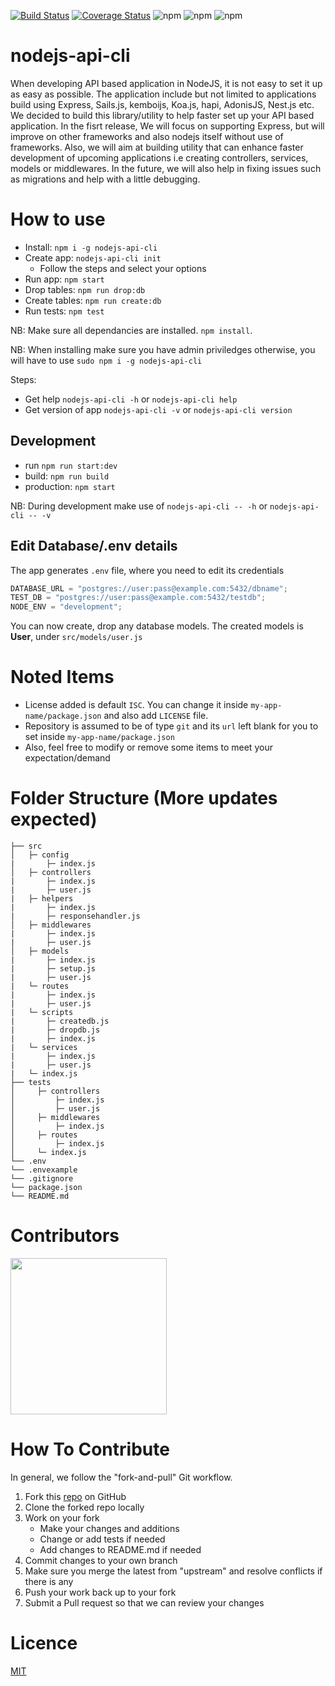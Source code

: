 [![Build Status](https://travis-ci.org/kemboijs/nodejs-api-cli.svg?branch=master)](https://travis-ci.org/kemboijs/nodejs-api-cli)
[![Coverage Status](https://coveralls.io/repos/github/kemboijs/nodejs-api-cli/badge.svg?branch=master)](https://coveralls.io/github/kemboijs/nodejs-api-cli?branch=master)
![npm](https://img.shields.io/npm/dt/nodejs-api-cli)
![npm](https://img.shields.io/npm/v/nodejs-api-cli)
![npm](https://img.shields.io/static/v1?label=PR&message=Welcome&color=brightgreen)

# nodejs-api-cli

When developing API based application in NodeJS, it is not easy to set it up as easy as possible.
The application include but not limited to applications build using Express, Sails.js, kemboijs, Koa.js, hapi, AdonisJS, Nest.js etc.
We decided to build this library/utility to help faster set up your API based application.
In the fisrt release, We will focus on supporting Express, but will improve on other frameworks and also nodejs itself without use of frameworks.
Also, we will aim at building utility that can enhance faster development of upcoming applications i.e creating controllers, services, models or middlewares. In the future, we will also help in fixing issues such as migrations and help with a little debugging.

# How to use

- Install: `npm i -g nodejs-api-cli`
- Create app: `nodejs-api-cli init`
  - Follow the steps and select your options
- Run app: `npm start`
- Drop tables: `npm run drop:db`
- Create tables: `npm run create:db`
- Run tests: `npm test` 

NB: Make sure all dependancies are installed. `npm install`.

NB: When installing make sure you have admin priviledges otherwise, you will have to use `sudo npm i -g nodejs-api-cli`

Steps:

- Get help `nodejs-api-cli -h` or `nodejs-api-cli help`
- Get version of app `nodejs-api-cli -v` or `nodejs-api-cli version`

## Development 

- run `npm run start:dev`
- build: `npm run build`
- production: `npm start`

NB: During development make use of `nodejs-api-cli -- -h` or `nodejs-api-cli -- -v`

## Edit Database/.env details

The app generates `.env` file, where you need to edit its credentials

```javascript
DATABASE_URL = "postgres://user:pass@example.com:5432/dbname";
TEST_DB = "postgres://user:pass@example.com:5432/testdb";
NODE_ENV = "development";
```

You can now create, drop any database models. The created models is **User**, under `src/models/user.js`

# Noted Items

- License added is default `ISC`. You can change it inside `my-app-name/package.json` and also add `LICENSE` file.
- Repository is assumed to be of type `git` and its `url` left blank for you to set inside `my-app-name/package.json`
- Also, feel free to modify or remove some items to meet your expectation/demand

# Folder Structure (More updates expected)

    ├── src
    │   ├─ config
    |       ├─ index.js
    │   ├─ controllers
    |       ├─ index.js
    |       ├─ user.js
    |   ├─ helpers
    |       ├─ index.js
    |       ├─ responsehandler.js
    │   ├─ middlewares
    |       ├─ index.js
    |       ├─ user.js
    │   ├─ models
    |       ├─ index.js
    |       ├─ setup.js
    |       ├─ user.js
    |   └─ routes
    |       ├─ index.js
    |       ├─ user.js
    |   └─ scripts
    |       ├─ createdb.js
    |       ├─ dropdb.js
    |       ├─ index.js
    |   └─ services
    |       ├─ index.js
    |       ├─ user.js
    |   └─ index.js
    ├── tests
    │     ├─ controllers
    │         ├─ index.js
    │         ├─ user.js
    │     ├─ middlewares
    │         ├─ index.js
    │     ├─ routes
    │         ├─ index.js
    │     └─ index.js
    └── .env
    └── .envexample
    └── .gitignore
    └── package.json
    └── README.md

# Contributors

<a href="https://github.com/kemboijs/nodejs-api-cli/graphs/contributors">
  <img src="https://contributors-img.firebaseapp.com/image?repo=kemboijs/nodejs-api-cli" width="250"/>
</a>

# How To Contribute

In general, we follow the "fork-and-pull" Git workflow.

1. Fork this [repo](https://github.com/kemboijs/nodejs-api-cli.git) on GitHub
2. Clone the forked repo locally
3. Work on your fork
   - Make your changes and additions
   - Change or add tests if needed
   - Add changes to README.md if needed
4. Commit changes to your own branch
5. Make sure you merge the latest from "upstream" and resolve conflicts if there is any
6. Push your work back up to your fork
7. Submit a Pull request so that we can review your changes

# Licence

[MIT](https://github.com/kemboijs/nodejs-api-cli/blob/master/LICENSE)
